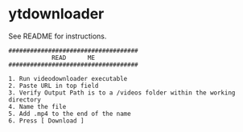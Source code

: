 # ytdownloader
See README for instructions.

    ####################################
                READ      ME
    ####################################
    
    1. Run videodownloader executable
    2. Paste URL in top field
    3. Verify Output Path is to a /videos folder within the working directory
    4. Name the file
    5. Add .mp4 to the end of the name
    6. Press [ Download ]
